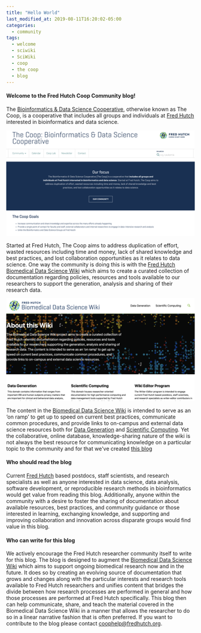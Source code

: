 ```yaml
---
title: "Hello World"
last_modified_at: 2019-08-11T16:20:02-05:00
categories:
  - community
tags:
  - welcome
  - sciwiki
  - SciWiki
  - coop
  - the coop
  - blog
---
```

#### Welcome to the Fred Hutch Coop Community blog!

The [Bioinformatics & Data Science Cooperative](https://research.fhcrc.org/coop/en.html), otherwise known as The Coop, is a cooperative that includes all groups and individuals at [Fred Hutch](https://www.fredhutch.org/en.html) interested in bioinformatics and data science.

![Bioinformatics & Data Science Cooperative](/assets/DRAFT_2019-11-01-post-hello_world/2019-11-04-16-21-37.png)

Started at Fred Hutch, The Coop aims to address duplication of effort, wasted resources including time and money, lack of shared knowledge and best practices, and lost collaboration opportunities as it relates to data science. One way the community is doing this is with the [Fred Hutch Biomedical Data Science Wiki](https://sciwiki.fredhutch.org/) which aims to create a curated collection of documentation regarding policies, resources and tools available to our researchers to support the generation, analysis and sharing of their research data.

![Fred Hutch Biomedical Data Science Wiki](/assets/DRAFT_2019-11-01-post-hello_world/2019-11-04-16-14-36.png)

The content in the [Biomedical Data Science Wiki](https://sciwiki.fredhutch.org/) is intended to serve as an ‘on ramp’ to get up to speed on current best practices, communicate common procedures, and provide links to on-campus and external data science resources both for [Data Generation](https://sciwiki.fredhutch.org/generation/gen_index/) and  [Scientific Computing](https://sciwiki.fredhutch.org/scicomputing/comp_index/). Yet the collaborative, online database, knowledge-sharing nature of the wiki is not always the best resource for communicating knowledge on a particular topic to the community and for that we've created [this blog](https://fredhutch.github.io/coop/)  

#### Who should read the blog

Current [Fred Hutch](https://www.fredhutch.org/en.html) based postdocs, staff scientists, and research specialists as well as anyone interested in data science, data analysis, software development, or reproducible research methods in bioinformatics would get value from reading this blog. Additionally, anyone within the community with a desire to foster the sharing of documentation about available resources, best practices, and community guidance or those interested in learning, exchanging knowledge, and supporting and improving collaboration and innovation across disparate groups would find value in this blog.

#### Who can write for this blog

We actively encourage the Fred Hutch researcher community itself to write for this blog. The blog is designed to augment the [Biomedical Data Science Wiki](https://sciwiki.fredhutch.org/) which aims to support ongoing biomedical research now and in the future. It does so by creating an evolving source of documentation that grows and changes along with the particular interests and research tools available to Fred Hutch researchers and unifies content that bridges the divide between how research processes are performed in general and how those processes are performed at Fred Hutch specifically. This blog then can help communicate, share, and teach the material covered in the Biomedical Data Science Wiki in a manner that allows the researcher to do so in a linear narrative fashion that is often preferred. If you want to contribute to the blog please contact coophelp@fredhutch.org.
